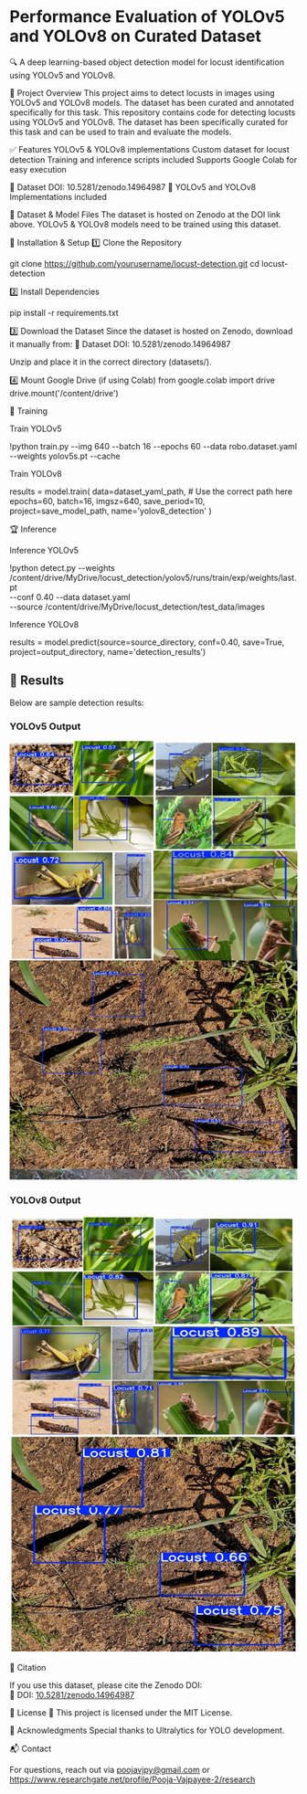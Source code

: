 # Performance Evaluation of YOLOv5 and YOLOv8 on Curated Dataset
🔍 A deep learning-based object detection model for locust identification using YOLOv5 and YOLOv8.

📌 Project Overview
This project aims to detect locusts in images using YOLOv5 and YOLOv8 models. The dataset has been curated and annotated specifically for this task.
This repository contains code for detecting locusts using YOLOv5 and YOLOv8. The dataset has been specifically curated for this task and can be used to train and evaluate the models.

✅ Features
YOLOv5 & YOLOv8 implementations
Custom dataset for locust detection
Training and inference scripts included
Supports Google Colab for easy execution

🔹 Dataset DOI: 10.5281/zenodo.14964987
🔹 YOLOv5 and YOLOv8 Implementations included

📁 Dataset & Model Files
The dataset is hosted on Zenodo at the DOI link above.
YOLOv5 & YOLOv8 models need to be trained using this dataset.

🚀 Installation & Setup
1️⃣ Clone the Repository

git clone https://github.com/yourusername/locust-detection.git
cd locust-detection

2️⃣ Install Dependencies

pip install -r requirements.txt

3️⃣ Download the Dataset
Since the dataset is hosted on Zenodo, download it manually from:
🔗 Dataset DOI: 10.5281/zenodo.14964987

Unzip and place it in the correct directory (datasets/).

4️⃣ Mount Google Drive (if using Colab)
from google.colab import drive
drive.mount('/content/drive')


🔧 Training 

Train YOLOv5

!python train.py --img 640 --batch 16 --epochs 60 --data robo.dataset.yaml --weights yolov5s.pt --cache

Train YOLOv8

results = model.train(
    data=dataset_yaml_path,  # Use the correct path here
    epochs=60,
    batch=16,
    imgsz=640,
    save_period=10,
    project=save_model_path,
    name='yolov8_detection'
)

🏆 Inference

Inference YOLOv5

!python detect.py --weights /content/drive/MyDrive/locust_detection/yolov5/runs/train/exp/weights/last.pt \
                   --conf 0.40 --data dataset.yaml \
                   --source /content/drive/MyDrive/locust_detection/test_data/images

Inference YOLOv8

results = model.predict(source=source_directory, conf=0.40, save=True, project=output_directory, name='detection_results')

## 📸 Results
Below are sample detection results:

### **YOLOv5 Output**
![YOLOv5 Detection](results/yolov5_output.jpg)

### **YOLOv8 Output**
![YOLOv8 Detection](results/yolov8_output.jpg)


📜 Citation

If you use this dataset, please cite the Zenodo DOI:  
🔗 DOI: [10.5281/zenodo.14964987](https://doi.org/10.5281/zenodo.14964987)  


📄 License
🔹 This project is licensed under the MIT License.

🤝 Acknowledgments
Special thanks to Ultralytics for YOLO development.

📬 Contact

For questions, reach out via poojavjpy@gmail.com or https://www.researchgate.net/profile/Pooja-Vajpayee-2/research



